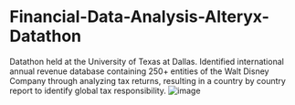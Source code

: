 # Financial-Data-Analysis-Alteryx-Datathon
Datathon held at the University of Texas at Dallas. Identified international annual revenue database containing 250+ entities of the Walt Disney Company through analyzing tax returns, resulting in a country by country report to identify global tax responsibility.
![image](https://user-images.githubusercontent.com/69133964/232942614-22d97c36-f1c9-40df-9739-291f807bd284.png)
